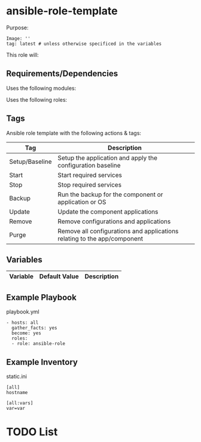 # ansible-role-template

Purpose:

```
Image: ''
tag: latest # unless otherwise specificed in the variables
```

This role will:

## Requirements/Dependencies
Uses the following modules:

Uses the following roles:

## Tags
Ansible role template with the following actions & tags:

Tag | Description
--- | ---
Setup/Baseline | Setup the application and apply the configuration baseline
Start | Start required services
Stop | Stop required services
Backup | Run the backup for the component or application or OS
Update | Update the component applications
Remove | Remove configurations and applications
Purge | Remove all configurations and applications relating to the app/component

## Variables
Variable | Default Value | Description
---|---|---

## Example Playbook

playbook.yml
```
- hosts: all 
  gather_facts: yes
  become: yes
  roles:
  - role: ansible-role
```

## Example Inventory

static.ini
```
[all]
hostname

[all:vars]
var=var
```

# TODO List
